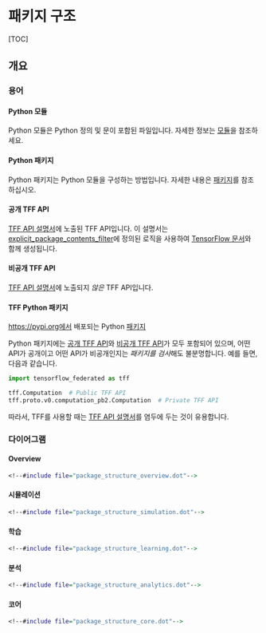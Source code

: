 # 패키지 구조

[TOC]

## 개요

### 용어

#### Python 모듈

Python 모듈은 Python 정의 및 문이 포함된 파일입니다. 자세한 정보는 [모듈](https://docs.python.org/3/tutorial/modules.html#modules)을 참조하세요.

#### Python 패키지

Python 패키지는 Python 모듈을 구성하는 방법입니다. 자세한 내용은 [패키지](https://docs.python.org/3/tutorial/modules.html#packages)를 참조하십시오.

#### 공개 TFF API

[TFF API 설명서](https://www.tensorflow.org/federated/api_docs/python/tff)에 노출된 TFF API입니다. 이 설명서는 [explicit_package_contents_filter](https://github.com/tensorflow/docs)에 정의된 로직을 사용하여 [TensorFlow 문서](https://github.com/tensorflow/docs/blob/master/tools/tensorflow_docs/api_generator/public_api.py;l=156)와 함께 생성됩니다.

#### 비공개 TFF API

[TFF API 설명서](https://www.tensorflow.org/federated/api_docs/python/tff)에 노출되지 *않은* TFF API입니다.

#### TFF Python 패키지

https://pypi.org에서 배포되는 Python [패키지](https://pypi.org/project/tensorflow-federated/)

Python 패키지에는 [공개 TFF API](#public-tff-api)와 [비공개 TFF API](#private-tff-api)가 모두 포함되어 있으며, 어떤 API가 공개이고 어떤 API가 비공개인지는 *패키지를 검사*해도 불분명합니다. 예를 들면, 다음과 같습니다.

```python
import tensorflow_federated as tff

tff.Computation  # Public TFF API
tff.proto.v0.computation_pb2.Computation  # Private TFF API
```

따라서, TFF를 사용할 때는 [TFF API 설명서](https://www.tensorflow.org/federated/api_docs/python/tff)를 염두에 두는 것이 유용합니다.

### 다이어그램

#### Overview

```dot
<!--#include file="package_structure_overview.dot"-->
```

#### 시뮬레이션

```dot
<!--#include file="package_structure_simulation.dot"-->
```

#### 학습

```dot
<!--#include file="package_structure_learning.dot"-->
```

#### 분석

```dot
<!--#include file="package_structure_analytics.dot"-->
```

#### 코어

```dot
<!--#include file="package_structure_core.dot"-->
```
